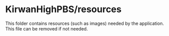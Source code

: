 # KirwanHighPBS/resources

This folder contains resources (such as images) needed by the application. This file can
be removed if not needed.
